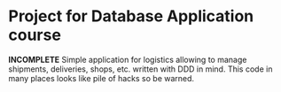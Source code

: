 # Project for Database Application course

**INCOMPLETE** Simple application for logistics allowing to manage shipments, deliveries, shops, etc. written with DDD in mind.
This code in many places looks like pile of hacks so be warned.
